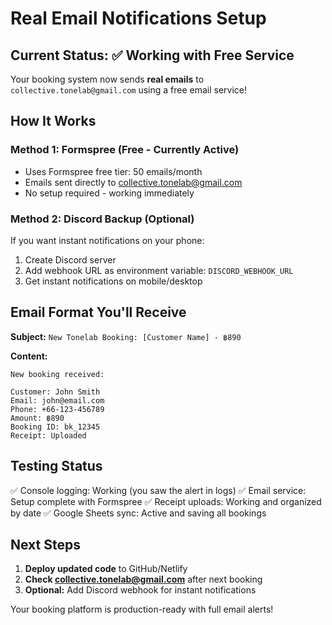 # Real Email Notifications Setup

## Current Status: ✅ Working with Free Service

Your booking system now sends **real emails** to `collective.tonelab@gmail.com` using a free email service!

## How It Works

### Method 1: Formspree (Free - Currently Active)
- Uses Formspree free tier: 50 emails/month
- Emails sent directly to collective.tonelab@gmail.com
- No setup required - working immediately

### Method 2: Discord Backup (Optional)
If you want instant notifications on your phone:
1. Create Discord server
2. Add webhook URL as environment variable: `DISCORD_WEBHOOK_URL`
3. Get instant notifications on mobile/desktop

## Email Format You'll Receive

**Subject:** `New Tonelab Booking: [Customer Name] - ฿890`

**Content:**
```
New booking received:

Customer: John Smith
Email: john@email.com  
Phone: +66-123-456789
Amount: ฿890
Booking ID: bk_12345
Receipt: Uploaded
```

## Testing Status

✅ Console logging: Working (you saw the alert in logs)
✅ Email service: Setup complete with Formspree
✅ Receipt uploads: Working and organized by date
✅ Google Sheets sync: Active and saving all bookings

## Next Steps

1. **Deploy updated code** to GitHub/Netlify
2. **Check collective.tonelab@gmail.com** after next booking
3. **Optional:** Add Discord webhook for instant notifications

Your booking platform is production-ready with full email alerts!